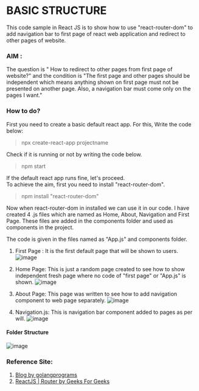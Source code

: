 # BASIC STRUCTURE

This code sample in React JS is to show how to use "react-router-dom" to add navigation bar to first page of react web application and redirect to other pages of website. 

### AIM :
The question is " How to redirect to other pages from first page of website?" and the condition is "The first page and other pages should be independent which means anything shown on first page must not be presented on another page. Also, a navigation bar must come only on the pages I want."

### How to do?

First you need to create a basic default react app. For this, Write the code below:
> npx create-react-app projectname

Check if it is running or not by writing the code below.
> npm start

If the default react app runs fine, let's proceed.<br/>
To achieve the aim, first you need to install "react-router-dom".
>npm install "react-router-dom"

Now when react-router-dom in installed we can use it in our code. I have created 4 .js files which are named as Home, About, Navigation and First Page.  These files are added in the components folder and used as components in the project.

The code is given in the files named as "App.js" and components folder.

1. First Page : It is the first default page that will be shown to users.
![image](https://user-images.githubusercontent.com/63490144/122632731-5adc9280-d0f2-11eb-8315-d827d3e694d8.png)

2. Home Page: This is just a random page created to see how to show independent fresh page where no code of "first page" or "App.js" is shown.
![image](https://user-images.githubusercontent.com/63490144/122632743-692aae80-d0f2-11eb-8446-59486f9274c5.png)

3. About Page: This page was written to see how to add navigation component to web page separately.
![image](https://user-images.githubusercontent.com/63490144/122632749-76479d80-d0f2-11eb-9b71-89bbb1e76ebe.png)


4. Navigation.js: This is navigation bar component added to pages as per will.
![image](https://user-images.githubusercontent.com/63490144/122632765-85c6e680-d0f2-11eb-8d8b-ae42905e1d90.png)


#### Folder Structure
![image](https://user-images.githubusercontent.com/63490144/122632827-df2f1580-d0f2-11eb-9eaf-729c1c6998f6.png)


### Reference Site:
1. [Blog by golangprograms](https://www.golangprograms.com/how-to-create-simple-react-router-to-navigate-multiple-pages.html)
2. [ReactJS | Router by Geeks For Geeks](https://www.geeksforgeeks.org/reactjs-router/)




